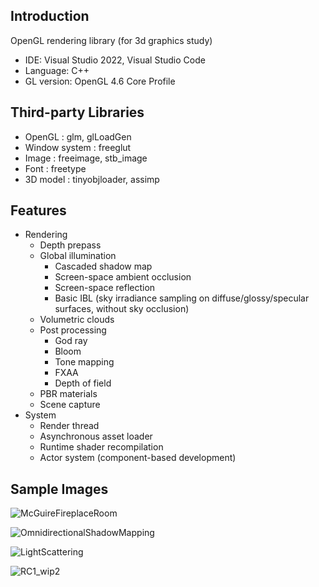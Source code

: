
## Introduction
OpenGL rendering library (for 3d graphics study)

* IDE: Visual Studio 2022, Visual Studio Code
* Language: C++
* GL version: OpenGL 4.6 Core Profile

## Third-party Libraries
* OpenGL        : glm, glLoadGen
* Window system : freeglut
* Image         : freeimage, stb_image
* Font          : freetype
* 3D model      : tinyobjloader, assimp

## Features
* Rendering
  * Depth prepass
  * Global illumination
    * Cascaded shadow map
    * Screen-space ambient occlusion
    * Screen-space reflection
    * Basic IBL (sky irradiance sampling on diffuse/glossy/specular surfaces, without sky occlusion)
  * Volumetric clouds
  * Post processing
    * God ray
    * Bloom
	* Tone mapping
	* FXAA
	* Depth of field
  * PBR materials
  * Scene capture
* System
  * Render thread
  * Asynchronous asset loader
  * Runtime shader recompilation
  * Actor system (component-based development)

## Sample Images

![McGuireFireplaceRoom](https://user-images.githubusercontent.com/11644393/103409265-53a7e380-4ba9-11eb-8683-0122d3ef0b04.jpg)

![OmnidirectionalShadowMapping](https://cloud.githubusercontent.com/assets/11644393/15381530/30adbcc2-1dbb-11e6-9286-13c0f82e6f92.jpg)

![LightScattering](https://user-images.githubusercontent.com/11644393/71560025-ecdc7f80-2aa7-11ea-900f-f7a76fda0843.jpg)

![RC1_wip2](https://user-images.githubusercontent.com/11644393/98628358-c212b700-2359-11eb-9465-71a1791e15c8.jpg)
